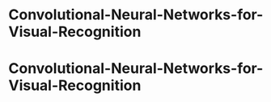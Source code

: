 # Convolutional-Neural-Networks-for-Visual-Recognition
# Convolutional-Neural-Networks-for-Visual-Recognition
